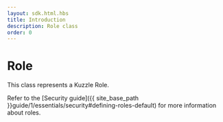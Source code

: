 ```yaml
---
layout: sdk.html.hbs
title: Introduction
description: Role class
order: 0
---
```


# Role

This class represents a Kuzzle Role.  

Refer to the [Security guide]({{ site_base_path }}guide/1/essentials/security#defining-roles-default) for more information about roles.
